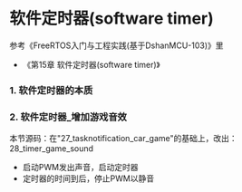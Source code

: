 # 软件定时器(software timer)

参考《FreeRTOS入门与工程实践(基于DshanMCU-103)》里

* 《第15章 软件定时器(software timer)》

### 1. 软件定时器的本质



### 2. 软件定时器_增加游戏音效

本节源码：在"27_tasknotification_car_game"的基础上，改出：28_timer_game_sound

* 启动PWM发出声音，启动定时器
* 定时器的时间到后，停止PWM以静音



